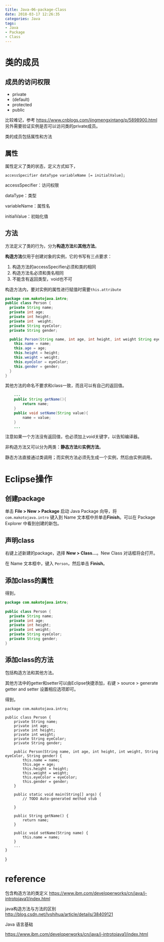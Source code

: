 ```yaml
---
title: Java-06-package-Class
date: 2018-03-17 12:26:35
categories: Java
tags:
- Java
- Package
- Class
---
```


# 类的成员
## 成员的访问权限
- private
- (default)
- protected
- public

比较难记，参考 https://www.cnblogs.com/jingmengxintang/p/5898900.html
另外需要验证实例是否可以访问类的private成员。

类的成员包括属性和方法

## 属性

属性定义了类的状态，定义方式如下，

`accessSpecifier dataType variableName [= initialValue];`

accessSpecifier：访问权限

dataType：类型

variableName：属性名

initialValue：初始化值

## 方法

方法定义了类的行为，分为**构造方法**和**其他方法**。

**构造方法**仅用于创建对象的实例，它的书写有三点要求：

1. 构造方法的accessSpecifier必须和类的相同
2. 构造方法名必须和类名相同
3. 不能含有返回类型，void也不可

构造方法内，要对实例的属性进行赋值时需要`this.attribute`

```java
package com.makotojava.intro;
public class Person {
  private String name;
  private int age;
  private int height;
  private int  weight;
  private String eyeColor;
  private String gender;

  public Person(String name, int age, int height, int weight String eyeColor, String gender) {
    this.name = name;
    this.age = age;
    this.height = height;
    this.weight = weight;
    this.eyeColor = eyeColor;
    this.gender = gender;
  }
}
```



其他方法的命名不要求和class一致，而且可以有自己的返回值。

```java
	...
	public String getName(){
        return name;
	}
    public void setName(String value){
        name = value;
	}
	...
```

注意如果一个方法没有返回值，也必须加上void关键字，以告知编译器。

非构造方法又可以分为两类：**静态方法**和**实例方法**。

静态方法直接通过类调用；而实例方法必须先生成一个实例，然后由实例调用。

#  Eclipse操作

## 创建package

单击 **File > New > Package** 启动 Java Package 向导，将 `com.makotojava.intro` 键入到 Name 文本框中并单击**Finish**。可以在 Package Explorer 中看到创建的新包。



## 声明class

右键上述新建的package，选择 **New > Class...**。New Class 对话框将会打开。

在 Name 文本框中，键入 `Person`，然后单击 **Finish**。

## 添加class的属性

得到，

```java
package com.makotojava.intro;
 
public class Person {
  private String name;
  private int age;
  private int height;
  private int weight;
  private String eyeColor;
  private String gender;
}
```

## 添加class的方法

包括构造方法和其他方法。

其他方法中的getter和setter可以由Eclipse快捷添加，右键 > source > generate getter and setter 设置相应选项即可。

得到，



    package com.makotojava.intro;
    
    public class Person {
        private String name;
        private int age;
        private int height;
        private int weight;
        private String eyeColor;
        private String gender;
    
        public Person(String name, int age, int height, int weight, String eyeColor, String gender) {
            this.name = name;
            this.age = age;
            this.height = height;
            this.weight = weight;
            this.eyeColor = eyeColor;
            this.gender = gender;
        }
    
        public static void main(String[] args) {
            // TODO Auto-generated method stub
    
        }
    
        public String getName() {
            return name;
        }
    
        public void setName(String name) {
            this.name = name;
        }
    	...
    }

}

# reference

包含构造方法的类定义
https://www.ibm.com/developerworks/cn/java/j-introtojava1/index.html

java构造方法与方法的区别
http://blog.csdn.net/lvshihua/article/details/38409121

Java 语言基础

https://www.ibm.com/developerworks/cn/java/j-introtojava1/index.html